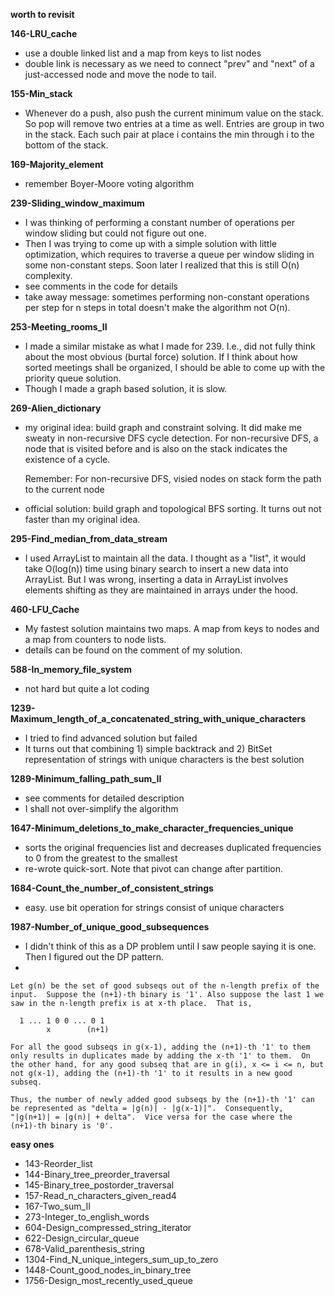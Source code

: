 **worth to revisit**


**146-LRU_cache**
- use a double linked list and a map from keys to list nodes
- double link is necessary as we need to connect "prev" and "next" of a just-accessed node and move the node to tail.

**155-Min_stack**
- Whenever do a push, also push the current minimum value on the stack.  So pop will remove two entries at a time as well.  Entries are group in two in the stack.  Each such pair at place i contains the min through i to the bottom of the stack.

**169-Majority_element**
- remember Boyer-Moore voting algorithm

**239-Sliding_window_maximum**
- I was thinking of performing a constant number of operations per window sliding but could not figure out one.
- Then I was trying to come up with a simple solution with little
  optimization, which requires to traverse a queue per window sliding
  in some non-constant steps.  Soon later I realized that this is still O(n) complexity.
- see comments in the code for details  
- take away message: sometimes performing non-constant operations per step for n steps in total doesn't make the algorithm not O(n).

**253-Meeting_rooms_II**
- I made a similar mistake as what I made for 239. I.e., did not fully
  think about the most obvious (burtal force) solution. If I think
  about how sorted meetings shall be organized, I should be able to
  come up with the priority queue solution.
- Though I made a graph based solution, it is slow.  

**269-Alien_dictionary**
- my original idea: build graph and constraint solving.  It did make
  me sweaty in non-recursive DFS cycle detection.  For non-recursive
  DFS, a node that is visited before and is also on the stack
  indicates the existence of a cycle.

  Remember: For non-recursive DFS, visied nodes on stack form the path to the current node

- official solution: build graph and topological BFS sorting.  It turns out not faster than my original idea.

**295-Find_median_from_data_stream**

- I used ArrayList to maintain all the data.  I thought as a "list",
  it would take O(log(n)) time using binary search to insert a new
  data into ArrayList.  But I was wrong, inserting a data in ArrayList
  involves elements shifting as they are maintained in arrays under
  the hood.

**460-LFU_Cache**
- My fastest solution maintains two maps.  A map from keys to nodes and a map from counters to node lists.
- details can be found on the comment of my solution.

**588-In_memory_file_system**
- not hard but quite a lot coding

**1239-Maximum_length_of_a_concatenated_string_with_unique_characters**
- I tried to find advanced solution but failed
- It turns out that combining 1) simple backtrack and 2) BitSet representation of strings with unique characters is the best solution

**1289-Minimum_falling_path_sum_II**
- see comments for detailed description
- I shall not over-simplify the algorithm

**1647-Minimum_deletions_to_make_character_frequencies_unique**
- sorts the original frequencies list and decreases duplicated frequencies to 0 from the greatest to the smallest
- re-wrote quick-sort. Note that pivot can change after partition.

**1684-Count_the_number_of_consistent_strings**
- easy. use bit operation for strings consist of unique characters

**1987-Number_of_unique_good_subsequences**
- I didn't think of this as a DP problem until I saw people saying it is one. Then I figured out the DP pattern.
-
```
Let g(n) be the set of good subseqs out of the n-length prefix of the
input.  Suppose the (n+1)-th binary is '1'. Also suppose the last 1 we
saw in the n-length prefix is at x-th place.  That is,

  1 ... 1 0 0 ... 0 1
        x        (n+1)

For all the good subseqs in g(x-1), adding the (n+1)-th '1' to them
only results in duplicates made by adding the x-th '1' to them.  On
the other hand, for any good subseq that are in g(i), x <= i <= n, but
not g(x-1), adding the (n+1)-th '1' to it results in a new good
subseq.

Thus, the number of newly added good subseqs by the (n+1)-th '1' can
be represented as "delta = |g(n)| - |g(x-1)|".  Consequently,
"|g(n+1)| = |g(n)| + delta".  Vice versa for the case where the
(n+1)-th binary is '0'.
```

**easy ones**
- 143-Reorder_list
- 144-Binary_tree_preorder_traversal
- 145-Binary_tree_postorder_traversal
- 157-Read_n_characters_given_read4
- 167-Two_sum_II
- 273-Integer_to_english_words
- 604-Design_compressed_string_iterator
- 622-Design_circular_queue
- 678-Valid_parenthesis_string
- 1304-Find_N_unique_integers_sum_up_to_zero
- 1448-Count_good_nodes_in_binary_tree
- 1756-Design_most_recently_used_queue